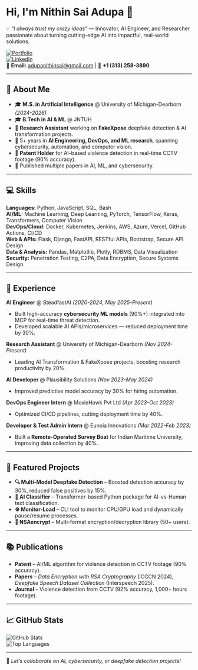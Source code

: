 # Hi, I'm Nithin Sai Adupa 👋  

💡 *"I always trust my crazy ideas"* — Innovator, AI Engineer, and Researcher passionate about turning cutting-edge AI into impactful, real-world solutions.  

[![Portfolio](https://img.shields.io/badge/Portfolio-Visit-blue)](https://saiadupa.github.io/)  
[![LinkedIn](https://img.shields.io/badge/LinkedIn-Connect-blue)](https://www.linkedin.com/in/nithinsaiadupa)  
📧 **Email:** adupanithinsai@gmail.com | 📱 **+1 (313) 258-3890**  

---

## 🚀 About Me
- 🎓 **M.S. in Artificial Intelligence** @ University of Michigan-Dearborn *(2024-2026)*  
- 🎓 **B.Tech in AI & ML** @ JNTUH  
- 🔬 **Research Assistant** working on **FakeXpose** deepfake detection & AI transformation projects.  
- 💼 5+ years in **AI Engineering, DevOps, and ML research**, spanning cybersecurity, automation, and computer vision.  
- 📜 **Patent Holder** for AI-based violence detection in real-time CCTV footage (90% accuracy).  
- 📄 Published multiple papers in AI, ML, and cybersecurity.  

---

## 💻 Skills

**Languages:** Python, JavaScript, SQL, Bash  
**AI/ML:** Machine Learning, Deep Learning, PyTorch, TensorFlow, Keras, Transformers, Computer Vision  
**DevOps/Cloud:** Docker, Kubernetes, Jenkins, AWS, Azure, Vercel, GitHub Actions, CI/CD  
**Web & APIs:** Flask, Django, FastAPI, RESTful APIs, Bootstrap, Secure API Design  
**Data & Analysis:** Pandas, Matplotlib, Plotly, RDBMS, Data Visualization  
**Security:** Penetration Testing, C2PA, Data Encryption, Secure Systems Design  

---

## 🏢 Experience

**AI Engineer** @ SteadfastAI *(2020-2024, May 2025-Present)*  
- Built high-accuracy **cybersecurity ML models** (90%+) integrated into MCP for real-time threat detection.  
- Developed scalable AI APIs/microservices — reduced deployment time by 30%.  

**Research Assistant** @ University of Michigan-Dearborn *(Nov 2024-Present)*  
- Leading AI Transformation & FakeXpose projects, boosting research productivity by 20%.  

**AI Developer** @ Plausibility Solutions *(Nov 2023-May 2024)*  
- Improved predictive model accuracy by 30% for hiring automation.  

**DevOps Engineer Intern** @ MoxieHawk Pvt Ltd *(Apr 2023-Oct 2023)*  
- Optimized CI/CD pipelines, cutting deployment time by 40%.  

**Developer & Test Admin Intern** @ Eunoia Innovations *(Mar 2022-Feb 2023)*  
- Built a **Remote-Operated Survey Boat** for Indian Maritime University, improving data collection by 40%.  

---

## 📌 Featured Projects

- **🔍 Multi-Model Deepfake Detection** – Boosted detection accuracy by 30%, reduced false positives by 15%.  
- **📝 AI Classifier** – Transformer-based Python package for AI-vs-Human text classification.  
- **⚙️ Monitor-Load** – CLI tool to monitor CPU/GPU load and dynamically pause/resume processes.  
- **🔐 NSAencrypt** – Multi-format encryption/decryption library (50+ users).  

---

## 📚 Publications

- **Patent** – AI/ML algorithm for violence detection in CCTV footage (90% accuracy).  
- **Papers** – *Data Encryption with RSA Cryptography* (ICCCN 2024), *Deepfake Speech Dataset Collection* (Interspeech 2025).  
- **Journal** – Violence detection from CCTV (92% accuracy, 1,000+ hours footage).  

---

## 📈 GitHub Stats
![GitHub Stats](https://github-readme-stats.vercel.app/api?username=saiadupa&show_icons=true&theme=radical)  
![Top Languages](https://github-readme-stats.vercel.app/api/top-langs/?username=saiadupa&layout=compact&theme=radical)  

---

💬 *Let’s collaborate on AI, cybersecurity, or deepfake detection projects!*  
